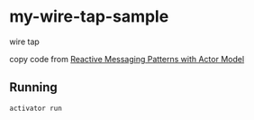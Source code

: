 # my-wire-tap-sample

wire tap

copy code from [Reactive Messaging Patterns with Actor Model](https://www.amazon.co.jp/dp/B011S8YC5G)

## Running

    activator run


